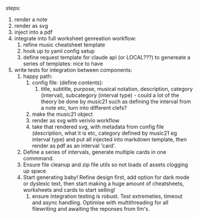 steps:

1. render a note
2. render as svg
3. inject into a pdf
4. integrate into full worksheet genreation workflow: 
   1. refine music cheatsheet template
   2. hook up to yaml config setup 
   3. define request template for claude api (or LOCAL???) to genereate a series of templates: nice to have
5. write tests for integration between components: 
   1. happy path: 
      1. config file: (define contents):
         1. title, subtitle, purpose, musical notation, description, category (interval), subcategory (interval type) - could a lot of the theory be done by music21 such as defining the interval from a note etc, turn into different clefs?
      2. make the music21 object
      3. render as svg with verivio workflow
      4. take that rendered svg, with metadata from config file (description, what it is etc, category defined by music21 eg interval type) and put all injected into markdown template, then render as pdf as an interval 'card'.
   2. Define a series of intervals, generate multiple cards in one commmand. 
   3. Ensure file cleanup and zip file utils so not loads of assets clogging up space
   4. Start generating baby! Refine design first, add option for dark mode or dyslexic text, then start making a huge amount of cheatsheets, worksheets and cards to start selling!
      1. ensure integration testing is robust. Test extremeties, timeout and async handling. Optimise with multithreading for all filewriting and awaiting the reponses from llm's.
